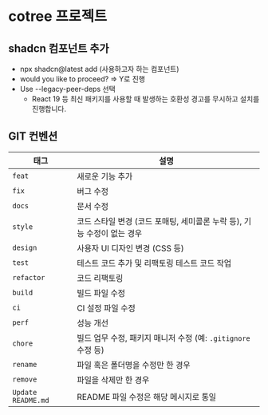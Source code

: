 # cotree 프로젝트

## shadcn 컴포넌트 추가

- npx shadcn@latest add (사용하고자 하는 컴포넌트)
- would you like to proceed? => Y로 진행
- Use --legacy-peer-deps 선택
  - React 19 등 최신 패키지를 사용할 때 발생하는 호환성 경고를 무시하고 설치를 진행합니다.

## GIT 컨벤션


| **태그**      | **설명**                                                                                   |
|--------------|-------------------------------------------------------------------------------------------|
| `feat`       | 새로운 기능 추가                                                                           |
| `fix`        | 버그 수정                                                                                 |
| `docs`       | 문서 수정                                                                                 |
| `style`      | 코드 스타일 변경 (코드 포매팅, 세미콜론 누락 등), 기능 수정이 없는 경우                    |
| `design`     | 사용자 UI 디자인 변경 (CSS 등)                                                             |
| `test`       | 테스트 코드 추가 및 리팩토링 테스트 코드 작업                                              |
| `refactor`   | 코드 리팩토링                                                                              |
| `build`      | 빌드 파일 수정                                                                             |
| `ci`         | CI 설정 파일 수정                                                                          |
| `perf`       | 성능 개선                                                                                 |
| `chore`      | 빌드 업무 수정, 패키지 매니저 수정 (예: `.gitignore` 수정 등)                              |
| `rename`     | 파일 혹은 폴더명을 수정만 한 경우                                                          |
| `remove`     | 파일을 삭제만 한 경우                                                                      |
| `Update README.md` | README 파일 수정은 해당 메시지로 통일 
